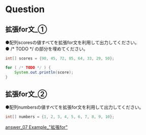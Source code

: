 # Question

## 拡張for文_①
●配列scoresの値すべてを拡張for文を利用して出力してください。   
● /* TODO */ の部分を埋めてください。    

```java
int[] scores = {90, 45, 72, 85, 64, 33, 29, 50};

for ( /* TODO */ ) {
    System.out.println(score);
}
```

## 拡張for文_②
●配列numbersの値すべてを拡張for文を利用して出力してください。    

```java
int[] numbers = {1, 2, 3, 4, 5, 6, 7, 8, 9, 10};
```

[answer_07 Example_"拡張for"](https://github.com/ktsuru-cw/Java_training/blob/master/Answer/answer_07_%22%E6%8B%A1%E5%BC%B5for%E6%96%87%22.md)

